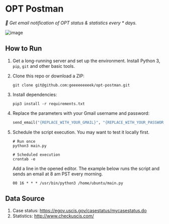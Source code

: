 # OPT Postman

_📮 Get email notification of OPT status & statistics every * days._

![image](https://user-images.githubusercontent.com/7262715/48309461-5cec1700-e52f-11e8-8da5-235461227ccf.png)

## How to Run

1. Get a long-running server and set up the environment. Install Python 3, `pip`, `git` and other basic tools.

2. Clone this repo or download a ZIP:

   ```shell
   git clone git@github.com:geeeeeeeeek/opt-postman.git
   ```

3. Install dependencies:

   ```shell
   pip3 install -r requirements.txt
   ```

4. Replace the parameters with your Gmail username and password:

   ```python
   send_email("{REPLACE_WITH_YOUR_GMAIL}", "{REPLACE_WITH_YOUR_PASSWORD}")
   ```

5. Schedule the script execution. You may want to test it locally first.

   ```shell
   # Run once
   python3 main.py
   
   # Scheduled execution
   crontab -e
   ```

   Add a line in the opened editor. The example below runs the script and sends an email at 8 am PST every morning. 

   ```shell
   00 16 * * * /usr/bin/python3 /home/ubuntu/main.py
   ```

## Data Source

1. Case status: https://egov.uscis.gov/casestatus/mycasestatus.do
2. Statistics: http://www.checkuscis.com/